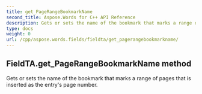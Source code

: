 ```yaml
---
title: get_PageRangeBookmarkName
second_title: Aspose.Words for C++ API Reference
description: Gets or sets the name of the bookmark that marks a range of pages that is inserted as the entry's page number. 
type: docs
weight: 0
url: /cpp/aspose.words.fields/fieldta/get_pagerangebookmarkname/
---
```

## FieldTA.get_PageRangeBookmarkName method


Gets or sets the name of the bookmark that marks a range of pages that is inserted as the entry's page number. 

